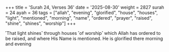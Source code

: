 +++
title = 'Surah 24, Verses 36'
date = '2025-08-30'
weight = 2827
surah = 24
ayah = 36
tags = ["allah", "evening", "glorified", "house", "houses", "light", "mentioned", "morning", "name", "ordered", "prayer", "raised", "shine", "shines", "worship"]
+++

˹That light shines˺ through houses ˹of worship˺ which Allah has ordered to be raised, and where His Name is mentioned. He is glorified there morning and evening